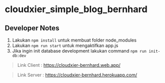 # cloudxier_simple_blog_bernhard

## Developer Notes

1. Lakukan `npm install` untuk membuat folder node_modules
2. Lakukan `npm run start` untuk mengaktifkan app.js
3. Jika ingin init database development lakukan command `npm run init-db:dev`


> Link Client : https://cloudxier-bernhard.web.app/

> Link Server : https://cloudxier-bernhard.herokuapp.com/

